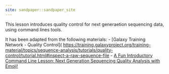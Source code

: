 ```yaml
---
site: sandpaper::sandpaper_site
---
```


This lesson introduces quality control for next generaetion sequencing data, using command lines tools. 

It has been adapted from the following materials: 
	- [Galaxy Training Network - Quality Control]( https://training.galaxyproject.org/training-material/topics/sequence-analysis/tutorials/quality-control/tutorial.html#inspect-a-raw-sequence-file
	- [A Fun Introductory Command Line Lesson: Next Generation Sequencing Quality Analysis with Emoji!](https://qubeshub.org/community/groups/coursesource/publications?id=2727&tab_active=about&v=1)


